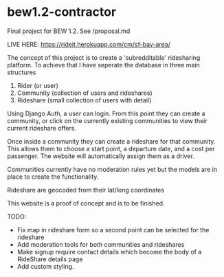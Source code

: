# bew1.2-contractor
Final project for BEW 1.2. See /proposal.md

LIVE HERE: https://rideit.herokuapp.com/cm/sf-bay-area/

The concept of this project is to create a 'subredditable' ridesharing platform. To achieve that I have seperate the database in three main structures

1) Rider (or user)
2) Community (collection of users and rideshares)
3) Rideshare (small collection of users with detail)

Using Django Auth, a user can login.
From this point they can create a community, or click on the currently existing communities to view their current rideshare offers.

Once inside a community they can create a rideshare for that community. This allows them to choose a start point, a departure date, and a cost per passenger. The website will automatically assign them as a driver.

Communities currently have no moderation rules yet but the models are in place to create the functionality.

Rideshare are geocoded from their lat/long coordinates 

This website is a proof of concept and is to be finished.

TODO:
- Fix map in rideshare form so a second point can be selected for the rideshare
- Add moderation tools for both communities and rideshares
- Make signup require contact details which become the body of a RideShare details page
- Add custom styling.